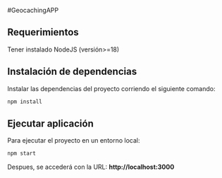 #GeocachingAPP

## Requerimientos

Tener instalado NodeJS (versión>=18)

## Instalación de dependencias

Instalar las dependencias del proyecto corriendo el siguiente comando:

```bash
npm install
```

## Ejecutar aplicación

Para ejecutar el proyecto en un entorno local:

```bash
npm start
```

Despues, se accederá con la URL: **http://localhost:3000**
